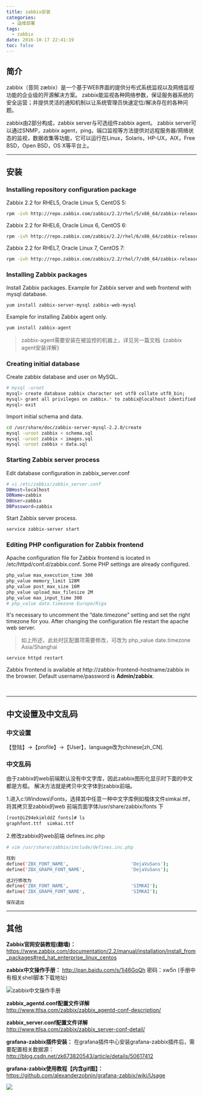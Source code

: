 ```yaml
---
title: zabbix安装
categories:
  - 运维部署
tags:
  - zabbix
date: 2016-10-17 22:41:19
toc: false
---
```


## 简介
zabbix（音同 zæbix）是一个基于WEB界面的提供分布式系统监视以及网络监视功能的企业级的开源解决方案。
zabbix能监视各种网络参数，保证服务器系统的安全运营；并提供灵活的通知机制以让系统管理员快速定位/解决存在的各种问题。

zabbix由2部分构成，zabbix server与可选组件zabbix agent。
zabbix server可以通过SNMP，zabbix agent，ping，端口监视等方法提供对远程服务器/网络状态的监视，数据收集等功能，它可以运行在Linux，Solaris，HP-UX，AIX，Free BSD，Open BSD，OS X等平台上。

--- 
## 安装

### Installing repository configuration package

Zabbix 2.2 for RHEL5, Oracle Linux 5, CentOS 5:

```bash
rpm -ivh http://repo.zabbix.com/zabbix/2.2/rhel/5/x86_64/zabbix-release-2.2-1.el5.noarch.rpm
```

Zabbix 2.2 for RHEL6, Oracle Linux 6, CentOS 6:
```bash
rpm -ivh http://repo.zabbix.com/zabbix/2.2/rhel/6/x86_64/zabbix-release-2.2-1.el6.noarch.rpm
```

<!-- more -->

Zabbix 2.2 for RHEL7, Oracle Linux 7, CentOS 7:
```bash		
rpm -ivh http://repo.zabbix.com/zabbix/2.2/rhel/7/x86_64/zabbix-release-2.2-1.el7.noarch.rpm
```

### Installing Zabbix packages

Install Zabbix packages. Example for Zabbix server and web frontend with mysql database.

```bash
yum install zabbix-server-mysql zabbix-web-mysql
```

Example for installing Zabbix agent only.
```bash
yum install zabbix-agent
```
> zabbix-agent需要安装在被监控的机器上，详见另一篇文档《zabbix agent安装详解》

### Creating initial database
Create zabbix database and user on MySQL.

```bash
# mysql -uroot
mysql> create database zabbix character set utf8 collate utf8_bin;
mysql> grant all privileges on zabbix.* to zabbix@localhost identified by 'zabbix';
mysql> exit
```

Import initial schema and data.
```bash
cd /usr/share/doc/zabbix-server-mysql-2.2.0/create
mysql -uroot zabbix < schema.sql
mysql -uroot zabbix < images.sql
mysql -uroot zabbix < data.sql
```

### Starting Zabbix server process
Edit database configuration in zabbix_server.conf
```bash
# vi /etc/zabbix/zabbix_server.conf
DBHost=localhost
DBName=zabbix
DBUser=zabbix
DBPassword=zabbix
```

Start Zabbix server process.
```bash
service zabbix-server start
```

### Editing PHP configuration for Zabbix frontend

Apache configuration file for Zabbix frontend is located in /etc/httpd/conf.d/zabbix.conf. Some PHP settings are already configured.

```bash
php_value max_execution_time 300
php_value memory_limit 128M
php_value post_max_size 16M
php_value upload_max_filesize 2M
php_value max_input_time 300
# php_value date.timezone Europe/Riga
```

It's necessary to uncomment the “date.timezone” setting and set the right timezone for you. After changing the configuration file restart the apache web server.

> 如上所述，此处时区配置项需要修改，可改为 php_value date.timezone Asia/Shanghai

```bash
service httpd restart
```

Zabbix frontend is available at http://zabbix-frontend-hostname/zabbix in the browser. 
Default username/password is **Admin/zabbix**.

<br/>

---

## 中文设置及中文乱码

### 中文设置
【登陆】->【profile】->【User】，language改为chinese[zh_CN].

### 中文乱码
由于zabbix的web前端默认没有中文字库，因此zabbix图形化显示时下面的中文都是方框。
解决方法就是拷贝中文字体到zabbix前端。

1.进入c:\Windows\Fonts，选择其中任意一种中文字库例如楷体文件simkai.ttf，将其拷贝至zabbix的web 前端页面字体/usr/share/zabbix/fonts 下
```bash
[root@iZ94ekimlddZ fonts]# ls
graphfont.ttf  simkai.ttf
```

2.修改zabbix的web前端 defines.inc.php
```bash
# vim /usr/share/zabbix/include/defines.inc.php

找到
define('ZBX_FONT_NAME',                       'DejaVuSans');
define('ZBX_GRAPH_FONT_NAME',                 'DejaVuSans'); 

这2行修改为
define('ZBX_FONT_NAME',                       'SIMKAI');
define('ZBX_GRAPH_FONT_NAME',                 'SIMKAI'); 

保存退出
```

---

## 其他

**Zabbix官网安装教程(翻墙)：**
https://www.zabbix.com/documentation/2.2/manual/installation/install_from_packages#red_hat_enterprise_linux_centos

**zabbix中文操作手册：**
http://pan.baidu.com/s/1i46GoQh 密码：xw5n (手册中有相关shell脚本下载地址)

![zabbix中文操作手册](1.png)

**zabbix_agentd.conf配置文件详解**
http://www.ttlsa.com/zabbix/zabbix_agentd-conf-description/

**zabbix_server.conf配置文件详解**
http://www.ttlsa.com/zabbix/zabbix_server-conf-detail/

**grafana-zabbix插件安装：**
在grafana插件中心安装grafana-zabbix插件后，需要配置相关数据源：
http://blog.csdn.net/zk673820543/article/details/50617412

**grafana-zabbix使用教程【内含gif图】：**
https://github.com/alexanderzobnin/grafana-zabbix/wiki/Usage

![](2.gif)
